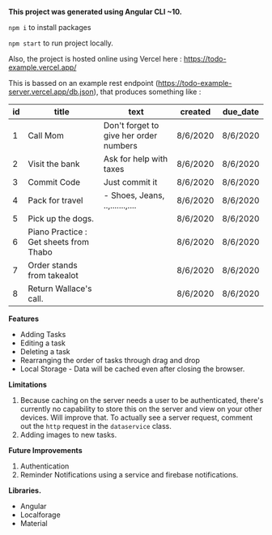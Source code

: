 
**This project was generated using Angular CLI ~10.**

`npm i` to install packages

`npm start` to run project locally.

Also, the project is hosted online using Vercel here : https://todo-example.vercel.app/

This is bassed on an example rest endpoint (https://todo-example-server.vercel.app/db.json), that produces something like :

| id | title                                  | text                                   | created  | due\_date |
|----|----------------------------------------|-----------------------------------------------|----------|-----------|
| 1  | Call Mom                               | Don't forget to give her order numbers        | 8/6/2020 | 8/6/2020  |
| 2  | Visit the bank                         | Ask for help with taxes                       | 8/6/2020 | 8/6/2020  |
| 3  | Commit Code                            | Just commit it                                | 8/6/2020 | 8/6/2020  |
| 4  | Pack for travel                        | \- Shoes, Jeans, \.\.,\.\.\.\.\.\.\.,\.\.\.\. | 8/6/2020 | 8/6/2020  |
| 5  | Pick up the dogs\.                     |                                               | 8/6/2020 | 8/6/2020  |
| 6  | Piano Practice : Get sheets from Thabo |                                               | 8/6/2020 | 8/6/2020  |
| 7  | Order stands from takealot             |                                               | 8/6/2020 | 8/6/2020  |
| 8  | Return Wallace's call\.                |                                               | 8/6/2020 | 8/6/2020  |

**Features**
- Adding Tasks
- Editing a task
- Deleting a task
- Rearranging the order of tasks through drag and drop
- Local Storage - Data will be cached even after closing the browser.

**Limitations**

1. Because caching on the server needs a user to be authenticated, there's currently no capability to store this on the server and view on your other devices. Will improve that. To actually see a server request, comment out the `http` request in the `dataservice` class.
2. Adding images to new tasks.

**Future Improvements**
1. Authentication
2. Reminder Notifications using a service and firebase notifications.

**Libraries.**
- Angular
- Localforage
- Material
